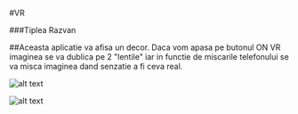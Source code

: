 #VR

###Tiplea Razvan

##Aceasta aplicatie va afisa un decor. Daca vom apasa pe butonul ON VR imaginea se va dublica pe 2 "lentile" iar in functie de miscarile telefonului se va misca imaginea dand senzatie a fi ceva real.

![alt text](https://github.com/fortybricks/mobile-programming-2019/blob/master/Tiplea%20Razvan/vr/Screenshot_20190121-234933.jpg "No VR")

![alt text](https://github.com/fortybricks/mobile-programming-2019/blob/master/Tiplea%20Razvan/vr/Screenshot_20190121-234915.jpg "No VR")
